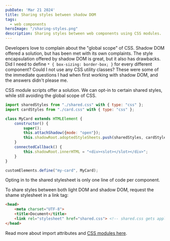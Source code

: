 ```yaml
---
pubDate: 'Mar 21 2024'
title: Sharing styles between shadow DOM
tags:
  - web components
heroImage: "/sharing-styles.png"
description: Sharing styles between web components using CSS modules.
---
```


Developers love to complain about the "global scope" of CSS. Shadow DOM offered a solution, but has been met with its own complaints. The style encapsulation offered by shadow DOM is great, but it also has drawbacks. Did I need to define `* { box-sizing: border-box; }` for every different component? Could I not use any CSS utility classes? These were some of the immediate questions I had when first working with shadow DOM, and the answers didn't please me.

CSS module scripts offer a solution. We can opt-in to certain shared styles, while still avoiding the global scope of CSS.

```js
import sharedStyles from "./shared.css" with { type: "css" };
import cardStyles from "./card.css" with { type: "css" };

class MyCard extends HTMLElement {
    constructor() {
        super();
        this.attachShadow({mode: "open"});
        this.shadowRoot.adoptedStyleSheets.push(sharedStyles, cardStyles);
    }
    connectedCallback() {
        this.shadowRoot.innerHTML = "<div><slot></slot></div>";
    }
}

customElements.define("my-card", MyCard);
```

Opting in to the shared stylesheet is only one line of code per component.

To share styles between both light DOM and shadow DOM, request the shame stylesheet in a link tag:

```html
<head>
    <meta charset="UTF-8">
    <title>Document</title>
    <link rel="stylesheet" href="shared.css"> <!-- shared.css gets applied to light DOM -->
</head>
```

Read more about import attributes and [CSS modules here](/constructable).